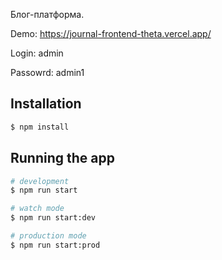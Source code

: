 Блог-платформа.

Demo: https://journal-frontend-theta.vercel.app/

Login: admin

Passowrd: admin1

## Installation

```bash
$ npm install
```

## Running the app

```bash
# development
$ npm run start

# watch mode
$ npm run start:dev

# production mode
$ npm run start:prod
```
